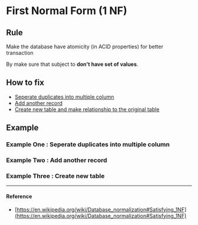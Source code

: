 # First Normal Form (1 NF)

## Rule
Make the database have atomicity (in ACID properties) for better transaction

By make sure that subject to **don't have set of values**.

## How to fix
- [Seperate duplicates into multiple column][1]
- [Add another record][2]
- [Create new table and make relationship to the original table][3]

## Example
### Example One : Seperate duplicates into multiple column

### Example Two : Add another record

### Example Three : Create new table


-----
#### Reference
- [https://en.wikipedia.org/wiki/Database_normalization#Satisfying_1NF](https://en.wikipedia.org/wiki/Database_normalization#Satisfying_1NF)

[1]: example.com 
[2]: example.com
[3]: example.com